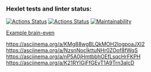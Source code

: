 ### Hexlet tests and linter status:
[![Actions Status](https://github.com/vvpeters/frontend-project-lvl1/workflows/hexlet-check/badge.svg)](https://github.com/vvpeters/frontend-project-lvl1/actions)
[![Actions Status](https://github.com/vvpeters/frontend-project-lvl1/workflows/Node%20CI/badge.svg)](https://github.com/vvpeters/frontend-project-lvl1/actions)
[![Maintainability](https://api.codeclimate.com/v1/badges/a99a88d28ad37a79dbf6/maintainability)](https://codeclimate.com/github/codeclimate/codeclimate/maintainability)

[Example brain-even](https://asciinema.org/a/1t65ztA3g4HmBxMf09PtiA5Ex)

https://asciinema.org/a/KMg88wgBLQkMOH2IogpoaJXI2
https://asciinema.org/a/NzsnNoclkttuNHr0ZOof8fWqS
https://asciinema.org/a/nP5A0jHmtbbhOEfLsqcHrFKPH
https://asciinema.org/a/K21RYIGjFfGEvT1A9Trn3alcD
